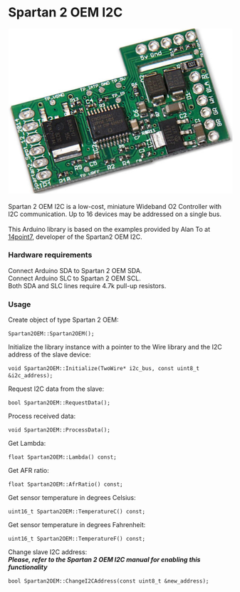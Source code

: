 # Spartan 2 OEM I2C
![alt text](https://raw.githubusercontent.com/GregorSuperSamsa/Spartan2OEM/master/documentation/Spartan2_OEM.png)\
\
Spartan 2 OEM I2C is a low-cost, miniature Wideband O2 Controller with I2C communication. Up to 16 devices may be addressed on a single bus.\
\
This Arduino library is based on the examples provided by Alan To at [14point7](https://www.14point7.com), developer of the Spartan2 OEM I2C.

### Hardware requirements
Connect Arduino SDA to Spartan 2 OEM SDA.\
Connect Arduino SLC to Spartan 2 OEM SCL.\
Both SDA and SLC lines require 4.7k pull-up resistors.

### Usage

Create object of type Spartan 2 OEM:
```
Spartan2OEM::Spartan2OEM();
```

Initialize the library instance with a pointer to the Wire library and the I2C address of the slave device:
```
void Spartan2OEM::Initialize(TwoWire* i2c_bus, const uint8_t &i2c_address);
```

Request I2C data from the slave:
```
bool Spartan2OEM::RequestData();
```

Process received data:
```
void Spartan2OEM::ProcessData();
```

Get Lambda:
```
float Spartan2OEM::Lambda() const;
```

Get AFR ratio:
```
float Spartan2OEM::AfrRatio() const;
```

Get sensor temperature in degrees Celsius:
```
uint16_t Spartan2OEM::TemperatureC() const;
```

Get sensor temperature in degrees Fahrenheit:
```
uint16_t Spartan2OEM::TemperatureF() const;
```

Change slave I2C address:\
***Please, refer to the Spartan 2 OEM I2C manual for enabling this functionality***
```
bool Spartan2OEM::ChangeI2CAddress(const uint8_t &new_address);
```

